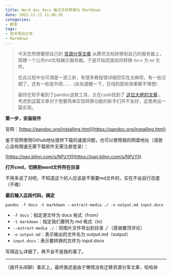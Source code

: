 ```yaml
---
title: Word doc_docx 格式文件转换为 MarkDown
date: 2022-11-11 11:40:18
categories:
- 脚本
tags:
- 技术周边分享
- MarkDown
---
```


> 今天忽然想要把自己的 [资源分享文章](http://zy.yxzl.top/) 从腾讯文档转移到自己的服务器上，搭建一个公共md文档展示服务器。于是开始百度如何转换 `docx` 为 `md` 文件。
> 
> 在此过程中也可谓是一波三折，有很多教程很详细但实在太麻烦，有一些过期了，还有一些是外网……（此处提醒一下，在线的那些效果都不理想）
> 
> 最终在知乎看到了pandoc这款工具，又在csdn找到了 [这位大佬的文章](https://blog.csdn.net/yimiyangguang1314/article/details/46833863)  。考虑到这篇文章对于想要简单实现转换功能的新手们并不友好，这里再出一篇实现。

**第一步，安装软件**

官网：[https://pandoc.org/installing.html](https://pandoc.org/installing.html)

鉴于官网使用Github地址提供下载的速度问题，也可以使用我的网盘地址（请放心没有限速无需下载软件无需注册登录）：

[https://pan.bilnn.com/s/NPzYIl](https://pan.bilnn.com/s/NPzYIl)

**打开cmd，切换到word文件所在目录**

不用多说了对吧，不知道这个的人应该是不需要md文件的，实在不会自行百度（不难）

**最后输入这段代码，搞定**

```Shell
pandoc -f docx -t markdown --extract-media ./ -o output.md input.docx
```

 - `-f docx`：指定源文件为 docx 格式（from）
 - `-t markdown`：指定我们要转为 md 格式（to）
 - `--extract-media ./`：将图片文件导出到目录 ./ （感谢置顶评论）
 - `-o output.md`：表示输出的文件名为 output.md（output）
 - `input.docx`：表示要转换的文件为 input.docx

写得这么详细了，再不会不是我的事了。

---

（接开头闲聊）事实上，最终我还是由于懒惰没有迁移资源分享文章，哈哈😄
